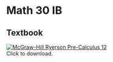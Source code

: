 # Math 30 IB

## Textbook
[![McGraw-Hill Ryerson Pre-Calculus 12](https://images-na.ssl-images-amazon.com/images/I/51mBiNT1xpL._SX396_BO1,204,203,200_.jpg)](https://dbree.org/v/bd63ac)    
Click to download.